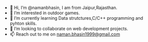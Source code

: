 - 👋 Hi, I’m @namanbhasin, I am from Jaipur,Rajasthan.
- 👀 I’m interested in outdoor games.
- 🌱 I’m currently learning Data strutctures,C/C++ programming and pyhton skills.
- 💞️ I’m looking to collaborate on web development projects.
- 📫 Reach out to me on naman.bhasin1999@gmail.com

<!---
namanbhasin/namanbhasin is a ✨ special ✨ repository because its `README.md` (this file) appears on your GitHub profile.
You can click the Preview link to take a look at your changes.
--->
